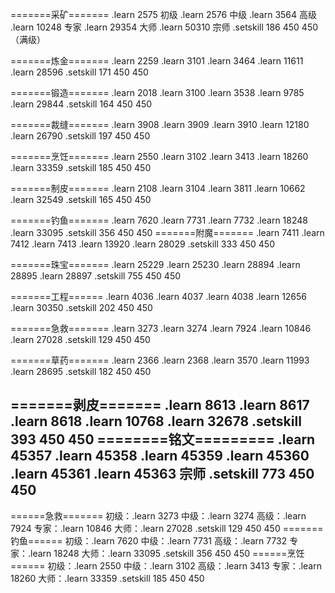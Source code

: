 =======采矿=======
.learn 2575           初级
.learn 2576           中级
.learn 3564           高级
.learn 10248          专家
.learn 29354          大师
.learn 50310          宗师
.setskill 186 450 450（满级）

=======炼金=======
.learn 2259 
.learn 3101 
.learn 3464 
.learn 11611 
.learn 28596 
.setskill 171 450 450

=======锻造=======
.learn 2018 
.learn 3100 
.learn 3538 
.learn 9785 
.learn 29844 
.setskill 164 450 450

=======裁缝=======
.learn 3908 
.learn 3909 
.learn 3910 
.learn 12180 
.learn 26790 
.setskill 197 450 450

=======烹饪=======
.learn 2550 
.learn 3102 
.learn 3413 
.learn 18260 
.learn 33359 
.setskill 185 450 450

=======制皮=======
.learn 2108 
.learn 3104 
.learn 3811 
.learn 10662 
.learn 32549 
.setskill 165 450 450

=======钓鱼=======
.learn 7620 
.learn 7731 
.learn 7732 
.learn 18248 
.learn 33095 
.setskill 356 450 450
=======附魔=======
.learn 7411 
.learn 7412 
.learn 7413 
.learn 13920 
.learn 28029 
.setskill 333 450 450

=======珠宝=======
.learn 25229 
.learn 25230 
.learn 28894 
.learn 28895 
.learn 28897 
.setskill 755 450 450

=======工程======
.learn 4036 
.learn 4037 
.learn 4038 
.learn 12656 
.learn 30350 
.setskill 202 450 450

=======急救=======
.learn 3273 
.learn 3274 
.learn 7924 
.learn 10846 
.learn 27028 
.setskill 129 450 450

=======草药=======
.learn 2366 
.learn 2368 
.learn 3570 
.learn 11993 
.learn 28695 
.setskill 182 450 450

=======剥皮=======
.learn 8613 
.learn 8617 
.learn 8618 
.learn 10768 
.learn 32678 
.setskill 393 450 450
========铭文=========
.learn 45357
.learn 45358
.learn 45359
.learn 45360
.learn 45361
.learn 45363  宗师
.setskill 773 450 450
----------------------

======急救=======
初级：.learn 3273
中级：.learn 3274
高级：.learn 7924
专家：.learn 10846
大师：.learn 27028
.setskill 129 450 450
=======钓鱼======
初级：.learn 7620
中级：.learn 7731
高级：.learn 7732
专家：.learn 18248
大师：.learn 33095
.setskill 356 450 450
======烹饪======
初级：.learn 2550
中级：.learn 3102
高级：.learn 3413
专家：.learn 18260
大师：.learn 33359
.setskill 185 450 450

